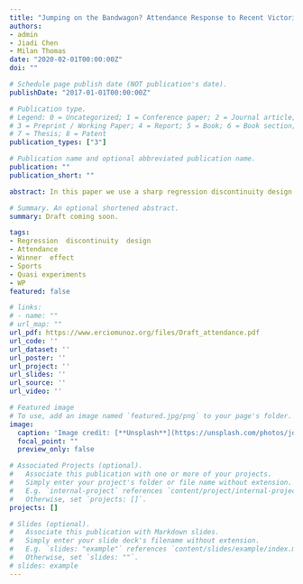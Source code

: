 ```yaml
---
title: "Jumping on the Bandwagon? Attendance Response to Recent Victories in the NBA"
authors:
- admin
- Jiadi Chen
- Milan Thomas
date: "2020-02-01T00:00:00Z"
doi: ""

# Schedule page publish date (NOT publication's date).
publishDate: "2017-01-01T00:00:00Z"

# Publication type.
# Legend: 0 = Uncategorized; 1 = Conference paper; 2 = Journal article;
# 3 = Preprint / Working Paper; 4 = Report; 5 = Book; 6 = Book section;
# 7 = Thesis; 8 = Patent
publication_types: ["3"]

# Publication name and optional abbreviated publication name.
publication: ""
publication_short: ""

abstract: In this paper we use a sharp regression discontinuity design to estimate the causal effect of a win on the attendance of the subsequent game in the National Basketball Association. The data cover games in 1981 to 2018. Our findings indicate that the fan base reacts to a recent victory, with an increase in attendance of approximately 425 tickets. This increase is approximately one-eighth of the superstar effect estimated by Humphreys and Johnson 2020. The positive response to narrow home wins relative to narrow losses suggests that sporting attendance is yet another example of luck being rewarded (Gauriot and Page 2019). In contrast, we do not find changes in attendance for games when the visiting team has a recent victory, implying the absence of externalities.

# Summary. An optional shortened abstract.
summary: Draft coming soon. 

tags:
- Regression  discontinuity  design
- Attendance
- Winner  effect 
- Sports 
- Quasi experiments
- WP
featured: false

# links:
# - name: ""
# url_map: ""
url_pdf: https://www.erciomunoz.org/files/Draft_attendance.pdf
url_code: ''
url_dataset: ''
url_poster: ''
url_project: ''
url_slides: ''
url_source: ''
url_video: ''

# Featured image
# To use, add an image named `featured.jpg/png` to your page's folder. 
image:
  caption: 'Image credit: [**Unsplash**](https://unsplash.com/photos/jdD8gXaTZsc)'
  focal_point: ""
  preview_only: false

# Associated Projects (optional).
#   Associate this publication with one or more of your projects.
#   Simply enter your project's folder or file name without extension.
#   E.g. `internal-project` references `content/project/internal-project/index.md`.
#   Otherwise, set `projects: []`.
projects: []

# Slides (optional).
#   Associate this publication with Markdown slides.
#   Simply enter your slide deck's filename without extension.
#   E.g. `slides: "example"` references `content/slides/example/index.md`.
#   Otherwise, set `slides: ""`.
# slides: example
---
```

